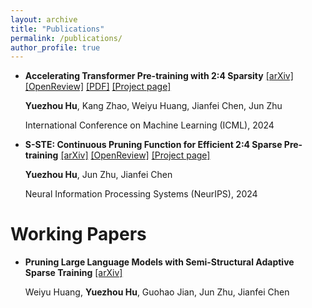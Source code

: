 ```yaml
---
layout: archive
title: "Publications"
permalink: /publications/
author_profile: true
---
```


- **Accelerating Transformer Pre-training with 2:4 Sparsity** [[arXiv]](https://arxiv.org/abs/2404.01847) [[OpenReview]](https://openreview.net/forum?id=kTaX87Zn6M) [[PDF]](https://proceedings.mlr.press/v235/hu24r.html) [[Project page]](https://github.com/huyz2023/2by4-pretrain)

  **Yuezhou Hu**, Kang Zhao, Weiyu Huang, Jianfei Chen, Jun Zhu

  International Conference on Machine Learning (ICML), 2024

- **S-STE: Continuous Pruning Function for Efficient 2:4 Sparse Pre-training** [[arXiv]](https://arxiv.org/abs/2409.09099) [[OpenReview]](https://arxiv.org/abs/2407.20584) [[Project page]](https://github.com/huyz2023/2by4-pretrain)

  **Yuezhou Hu**, Jun Zhu, Jianfei Chen

  Neural Information Processing Systems (NeurIPS), 2024

# Working Papers

- **Pruning Large Language Models with Semi-Structural Adaptive Sparse Training** [[arXiv]](https://arxiv.org/abs/2407.20584)

  Weiyu Huang, **Yuezhou Hu**, Guohao Jian, Jun Zhu, Jianfei Chen
